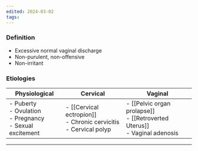 ```yaml
---
edited: 2024-03-02
tags:
---
```

### Definition
- Excessive normal vaginal discharge
- Non-purulent, non-offensive
- Non-irritant

### Etiologies

| Physiological                                                  | Cervical                                                             | Vaginal                                                                       |
| -------------------------------------------------------------- | -------------------------------------------------------------------- | ----------------------------------------------------------------------------- |
| - Puberty<br>- Ovulation<br>- Pregnancy<br>- Sexual excitement | - [[Cervical ectropion]]<br>- Chronic cervicitis<br>- Cervical polyp | - [[Pelvic organ prolapse]]<br>- [[Retroverted Uterus]]<br>- Vaginal adenosis |


---
